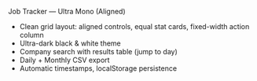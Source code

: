 Job Tracker — Ultra Mono (Aligned)
- Clean grid layout: aligned controls, equal stat cards, fixed-width action column
- Ultra-dark black & white theme
- Company search with results table (jump to day)
- Daily + Monthly CSV export
- Automatic timestamps, localStorage persistence
